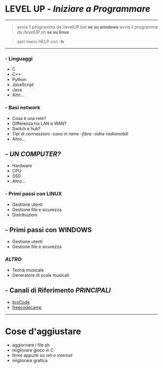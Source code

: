 # **LEVEL UP** - *Iniziare a Programmare*

------------------------------------------
> avvia il programma da /levelUP.bat **se su windows** 
  avvia il programma da /levelUP.sh **se su linux**    
  
> apri menu HELP con **-h**
-------------------------------------------
### - Linguaggi

* C
* C++
* Python
* JavaScript
* Java
* Altri...

### - Basi network

* Cosa è una rete?
* Differenza tra LAN e WAN?
* Switch e hub?
* Tipi di connessioni *-cavo in rame -fibra -odne radiomobili*
* Altro...

## - *UN COMPUTER?*

* Hardware
* CPU
* SSD
* Altro...

### - Primi passi con **LINUX**

* Gestione utenti
* Gestione file e sicurezza
* Distribuzioni

## - Primi passi con **WINDOWS**

* Gestione utenti
* Gestione file e sicurezza

### *ALTRO*

* Teoria musicale
* Generatore di scale musicali

## - Canali di Riferimento *PRINCIPALI*

* [broCode](https://www.youtube.com/@BroCodez)
* [freecodecamp](https://www.youtube.com/@freecodecamp)


---------------------------------------------------------
# Cose d'aggiustare

* aggiornare i file sh
* migliorare gioco in C
* finire appunti su *reti e internet*
* migliorare grafica


